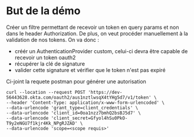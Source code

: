 # But de la démo

Créer un filtre permettant de recevoir un token en query params et non dans le header Authorization.
De plus, on veut procéder manuellement à la validation de nos tokens. On va donc :
- créér un AuthenticationProvider custom, celui-ci devra être capable de recevoir un token oauth2
- récupérer la clé de signature
- valider cette signature et vérifier que le token n'est pas expiré

Ci-joint la requete postman pour générer une autorisation

```
curl --location --request POST 'https://dev-56443628.okta.com/oauth2/aus1nztlwsqX4tYHg5d7/v1/token' \
--header 'Content-Type: application/x-www-form-urlencoded' \
--data-urlencode 'grant_type=client_credentials' \
--data-urlencode 'client_id=0oa1nzz7bmhQ2bsBJ5d7' \
--data-urlencode 'client_secret=Gfyol4hSu0PkO-T9y2eNGU7f1kjr4Kk_NPgRJZAD' \
--data-urlencode 'scope=<scope requis>'
```
